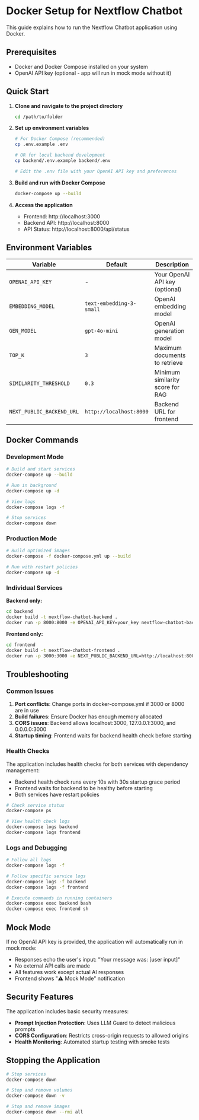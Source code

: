 # Docker Setup for Nextflow Chatbot

This guide explains how to run the Nextflow Chatbot application using Docker.

## Prerequisites

- Docker and Docker Compose installed on your system
- OpenAI API key (optional - app will run in mock mode without it)

## Quick Start

1. **Clone and navigate to the project directory**
   ```bash
   cd /path/to/folder
   ```

2. **Set up environment variables**
   ```bash
   # For Docker Compose (recommended)
   cp .env.example .env

   # OR for local backend development
   cp backend/.env.example backend/.env

   # Edit the .env file with your OpenAI API key and preferences
   ```

3. **Build and run with Docker Compose**
   ```bash
   docker-compose up --build
   ```

4. **Access the application**
   - Frontend: http://localhost:3000
   - Backend API: http://localhost:8000
   - API Status: http://localhost:8000/api/status

## Environment Variables

| Variable | Default | Description |
|----------|---------|-------------|
| `OPENAI_API_KEY` | - | Your OpenAI API key (optional) |
| `EMBEDDING_MODEL` | `text-embedding-3-small` | OpenAI embedding model |
| `GEN_MODEL` | `gpt-4o-mini` | OpenAI generation model |
| `TOP_K` | `3` | Maximum documents to retrieve |
| `SIMILARITY_THRESHOLD` | `0.3` | Minimum similarity score for RAG |
| `NEXT_PUBLIC_BACKEND_URL` | `http://localhost:8000` | Backend URL for frontend |

## Docker Commands

### Development Mode
```bash
# Build and start services
docker-compose up --build

# Run in background
docker-compose up -d

# View logs
docker-compose logs -f

# Stop services
docker-compose down
```

### Production Mode
```bash
# Build optimized images
docker-compose -f docker-compose.yml up --build

# Run with restart policies
docker-compose up -d
```

### Individual Services

**Backend only:**
```bash
cd backend
docker build -t nextflow-chatbot-backend .
docker run -p 8000:8000 -e OPENAI_API_KEY=your_key nextflow-chatbot-backend
```

**Frontend only:**
```bash
cd frontend
docker build -t nextflow-chatbot-frontend .
docker run -p 3000:3000 -e NEXT_PUBLIC_BACKEND_URL=http://localhost:8000 nextflow-chatbot-frontend
```

## Troubleshooting

### Common Issues

1. **Port conflicts**: Change ports in docker-compose.yml if 3000 or 8000 are in use
2. **Build failures**: Ensure Docker has enough memory allocated
3. **CORS issues**: Backend allows localhost:3000, 127.0.0.1:3000, and 0.0.0.0:3000
4. **Startup timing**: Frontend waits for backend health check before starting

### Health Checks

The application includes health checks for both services with dependency management:
- Backend health check runs every 10s with 30s startup grace period
- Frontend waits for backend to be healthy before starting
- Both services have restart policies

```bash
# Check service status
docker-compose ps

# View health check logs
docker-compose logs backend
docker-compose logs frontend
```

### Logs and Debugging

```bash
# Follow all logs
docker-compose logs -f

# Follow specific service logs
docker-compose logs -f backend
docker-compose logs -f frontend

# Execute commands in running containers
docker-compose exec backend bash
docker-compose exec frontend sh
```

## Mock Mode

If no OpenAI API key is provided, the application will automatically run in mock mode:
- Responses echo the user's input: "Your message was: [user input]"
- No external API calls are made
- All features work except actual AI responses
- Frontend shows "⚠️ Mock Mode" notification

## Security Features

The application includes basic security measures:
- **Prompt Injection Protection**: Uses LLM Guard to detect malicious prompts
- **CORS Configuration**: Restricts cross-origin requests to allowed origins
- **Health Monitoring**: Automated startup testing with smoke tests

## Stopping the Application

```bash
# Stop services
docker-compose down

# Stop and remove volumes
docker-compose down -v

# Stop and remove images
docker-compose down --rmi all
```